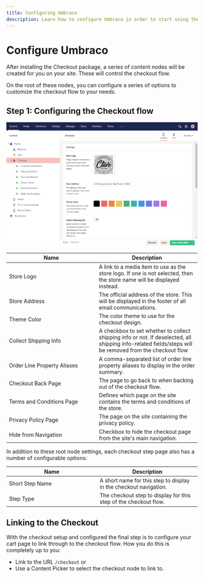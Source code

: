 ```yaml
---
title: Configuring Umbraco
description: Learn how to configure Umbraco in order to start using the Checkout package.
---
```


# Configure Umbraco

After installing the Checkout package, a series of content nodes will be created for you on your site. These will control the checkout flow.&#x20;

On the root of these nodes, you can configure a series of options to customize the checkout flow to your needs.

## Step 1: Configuring the Checkout flow

![Overview of some of the different configuration options for customizing the Checkout flow.](../media/checkout/001.png)

<table><thead><tr><th width="223">Name</th><th>Description</th></tr></thead><tbody><tr><td>Store Logo</td><td>A link to a media item to use as the store logo. If one is not selected, then the store name will be displayed instead.</td></tr><tr><td>Store Address</td><td>The official address of the store. This will be displayed in the footer of all email communications.</td></tr><tr><td>Theme Color</td><td>The color theme to use for the checkout design.</td></tr><tr><td>Collect Shipping Info</td><td>A checkbox to set whether to collect shipping info or not. If deselected, all shipping info-related fields/steps will be removed from the checkout flow</td></tr><tr><td>Order Line Property Aliases</td><td>A comma-separated list of order line property aliases to display in the order summary.</td></tr><tr><td>Checkout Back Page</td><td>The page to go back to when backing out of the checkout flow.</td></tr><tr><td>Terms and Conditions Page</td><td>Defines which page on the site contains the terms and conditions of the store.</td></tr><tr><td>Privacy Policy Page</td><td>The page on the site containing the privacy policy.</td></tr><tr><td>Hide from Navigation</td><td>Checkbox to hide the checkout page from the site's main navigation.</td></tr></tbody></table>

In addition to these root node settings, each checkout step page also has a number of configurable options:

<table><thead><tr><th width="225">Name</th><th>Description</th></tr></thead><tbody><tr><td>Short Step Name</td><td>A short name for this step to display in the checkout navigation.</td></tr><tr><td>Step Type</td><td>The checkout step to display for this step of the checkout flow.</td></tr></tbody></table>

## Linking to the Checkout

With the checkout setup and configured the final step is to configure your cart page to link through to the checkout flow. How you do this is completely up to you:

* Link to the URL `/checkout` or
* Use a Content Picker to select the checkout node to link to.
